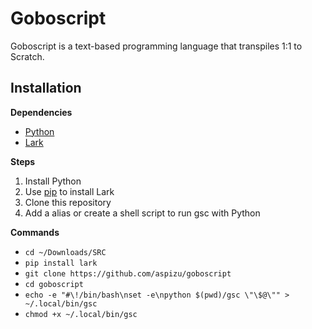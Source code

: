 Goboscript
==========

Goboscript is a text-based programming language that transpiles 1:1 to Scratch.

Installation
------------

**Dependencies**
 - [Python](https://www.python.org)
 - [Lark](https://github.com/lark-parser/lark)


**Steps**
1. Install Python
2. Use [pip](https://github.com/pypa/pip) to install Lark
3. Clone this repository
4. Add a alias or create a shell script to run gsc with Python

**Commands**
 - `cd ~/Downloads/SRC`
 - `pip install lark`
 - `git clone https://github.com/aspizu/goboscript`
 - `cd goboscript`
 - `echo -e "#\!/bin/bash\nset -e\npython $(pwd)/gsc \"\$@\"" > ~/.local/bin/gsc`
 - `chmod +x ~/.local/bin/gsc`

